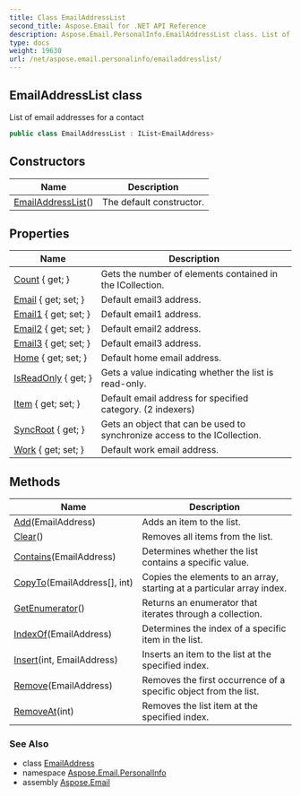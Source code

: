 ```yaml
---
title: Class EmailAddressList
second_title: Aspose.Email for .NET API Reference
description: Aspose.Email.PersonalInfo.EmailAddressList class. List of email addresses for a contact
type: docs
weight: 19630
url: /net/aspose.email.personalinfo/emailaddresslist/
---
```

## EmailAddressList class

List of email addresses for a contact

```csharp
public class EmailAddressList : IList<EmailAddress>
```

## Constructors

| Name | Description |
| --- | --- |
| [EmailAddressList](emailaddresslist/)() | The default constructor. |

## Properties

| Name | Description |
| --- | --- |
| [Count](../../aspose.email.personalinfo/emailaddresslist/count/) { get; } | Gets the number of elements contained in the ICollection. |
| [Email](../../aspose.email.personalinfo/emailaddresslist/email/) { get; set; } | Default email3 address. |
| [Email1](../../aspose.email.personalinfo/emailaddresslist/email1/) { get; set; } | Default email1 address. |
| [Email2](../../aspose.email.personalinfo/emailaddresslist/email2/) { get; set; } | Default email2 address. |
| [Email3](../../aspose.email.personalinfo/emailaddresslist/email3/) { get; set; } | Default email3 address. |
| [Home](../../aspose.email.personalinfo/emailaddresslist/home/) { get; set; } | Default home email address. |
| [IsReadOnly](../../aspose.email.personalinfo/emailaddresslist/isreadonly/) { get; } | Gets a value indicating whether the list is read-only. |
| [Item](../../aspose.email.personalinfo/emailaddresslist/item/) { get; set; } | Default email address for specified category. (2 indexers) |
| [SyncRoot](../../aspose.email.personalinfo/emailaddresslist/syncroot/) { get; } | Gets an object that can be used to synchronize access to the ICollection. |
| [Work](../../aspose.email.personalinfo/emailaddresslist/work/) { get; set; } | Default work email address. |

## Methods

| Name | Description |
| --- | --- |
| [Add](../../aspose.email.personalinfo/emailaddresslist/add/)(EmailAddress) | Adds an item to the list. |
| [Clear](../../aspose.email.personalinfo/emailaddresslist/clear/)() | Removes all items from the list. |
| [Contains](../../aspose.email.personalinfo/emailaddresslist/contains/)(EmailAddress) | Determines whether the list contains a specific value. |
| [CopyTo](../../aspose.email.personalinfo/emailaddresslist/copyto/)(EmailAddress[], int) | Copies the elements to an array, starting at a particular array index. |
| [GetEnumerator](../../aspose.email.personalinfo/emailaddresslist/getenumerator/)() | Returns an enumerator that iterates through a collection. |
| [IndexOf](../../aspose.email.personalinfo/emailaddresslist/indexof/)(EmailAddress) | Determines the index of a specific item in the list. |
| [Insert](../../aspose.email.personalinfo/emailaddresslist/insert/)(int, EmailAddress) | Inserts an item to the list at the specified index. |
| [Remove](../../aspose.email.personalinfo/emailaddresslist/remove/)(EmailAddress) | Removes the first occurrence of a specific object from the list. |
| [RemoveAt](../../aspose.email.personalinfo/emailaddresslist/removeat/)(int) | Removes the list item at the specified index. |

### See Also

* class [EmailAddress](../emailaddress/)
* namespace [Aspose.Email.PersonalInfo](../../aspose.email.personalinfo/)
* assembly [Aspose.Email](../../)


